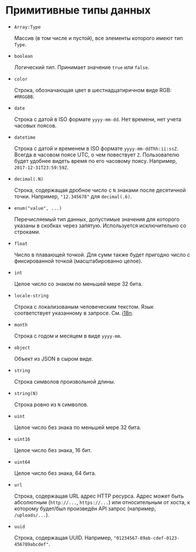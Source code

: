 Примитивные типы данных
=======================

*   `Array:Type`

    Массив (в том числе и пустой), все элементы которого имеют тип
    `Type`.

*   `boolean`

    Логический тип. Принимает значение `true` или `false`.

*   `color`

    Строка, обозначающая цвет в шестнадцатиричном виде RGB: `#RRGGBB`.

*   `date`

    Строка с датой в ISO формате `yyyy-mm-dd`. Нет времени, нет учета
    часовых поясов.

*   `datetime`

    Строка с датой и временем в ISO формате `yyyy-mm-ddThh:ii:ssZ`.
    Всегда в часовом поясе UTC, о чем повествует `Z`. Пользователю
    будет удобнее видеть время по его часовому поясу.
    Например, `2017-12-31T23:59:59Z`.

*   `decimal(.N)`

    Строка, содержащая дробное число с `N` знаками после десятичной
    точки. Например, `"12.345678"` для `decimal(.6)`.

*   `enum("value", ...)`

    Перечисляемый тип данных, допустимые значения для которого указаны
    в скобках через запятую. Используется исключительно со строками.

*   `float`

    Число в плавающей точкой. Для сумм также будет пригодно число с
    фиксированной точкой (масштабированно целое).

*   `int`

    Целое число со знаком по меньшей мере 32 бита.

*   `locale-string`

    Строка с локализованым человеческим текстом. Язык соответствует
    указанному в запросе. См. [i18n][].

*   `month`

    Строка с годом и месяцем в виде `yyyy-mm`.

*   `object`

    Объект из JSON в сыром виде.

*   `string`

    Строка символов произвольной длины.

*   `string(N)`

    Строка ровно из `N` символов.

*   `uint`

    Целое число без знака по меньшей мере 32 бита.

*   `uint16`

    Целое число без знака, 16 бит.

*   `uint64`

    Целое число без знака, 64 бита.

*   `url`

    Строка, содержащая URL адрес HTTP ресурса. Адрес может быть
    абсолютным (`http://...`, `https://...`) или относительным от хоста,
    к которому будет/был произведён API запрос (например,
    `/uploads/...`).

*   `uuid`

    Строка, содержащая UUID.
    Например, `"01234567-89ab-cdef-0123-456789abcdef"`.


[i18n]: ../misc/i18n.md
